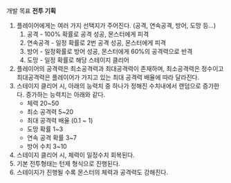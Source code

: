 개발 목표
**전투 기획**

1. 플레이어에게는 여러 가지 선택지가 주어진다.
(공격, 연속공격, 방어, 도망 등…)
    1. 공격 - 100% 확률로 공격 성공, 몬스터에게 피격
    2. 연속공격 - 일정 확률로 2번 공격 성공, 몬스터에게 피격
    3. 방어 - 일정확률로 방어 성공, 몬스터에게 60%의 공격력으로 반격
    4. 도망 - 일정 확률로 해당 스테이지 클리어
2. 플레이어의 공격력은 최소공격력과 최대공격력이 존재하며, 최소공격력은 정수이고 최대공격력은 플레이어가 가지고 있는 최대 공격력 배율에 따라 달라진다.
3. 스테이지 클리어 시, 아래의 능력치 중 하나가 정해진 수치내에서 랜덤으로 증가한다. 증가하는 능력치는 아래와 같다.
    - 체력 20~50
    - 최소 공격력 5~20
    - 최대 공격력 배율 (0.1 ~ 1)
    - 도망 확률 1~3
    - 연속 공격 확률 3~7
    - 방어 수치 3~10
4. 스테이지 클리어 시, 체력이 일정수치 회복된다. 
5. 기본 전투형태는 턴제 형식으로 진행된다.
6. 스테이지가 진행될 수록 몬스터의 체력과 공격력도 강해진다.

